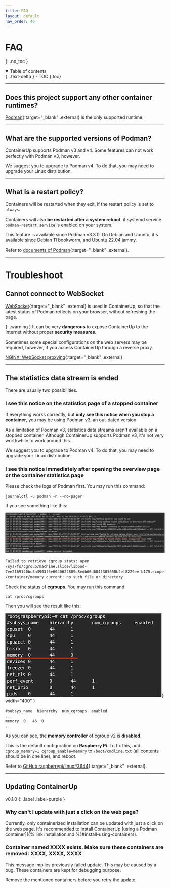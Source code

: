 ```yaml
---
title: FAQ
layout: default
nav_order: 40
---
```


# FAQ
{: .no_toc }

<details open markdown="block">
  <summary>
    Table of contents
  </summary>
  {: .text-delta }
- TOC
{:toc}
</details>

---

## Does this project support any other container runtimes?

[Podman](https://podman.io/){:target="_blank" .external} is the only supported runtime.

---

## What are the supported versions of Podman?

ContainerUp supports Podman v3 and v4. Some features can not work perfectly with Podman v3, however.

We suggest you to upgrade to Podman v4. To do that, you may need to upgrade your Linux distribution.

---

## What is a restart policy?

Containers will be restarted when they exit, if the restart policy is set to `always`.

Containers will also **be restarted after a system reboot**,
if systemd service `podman-restart.service` is enabled on your system.

This feature is available since Podman v3.3.0.
On Debian and Ubuntu, it's available since Debian 11 bookworm, and Ubuntu 22.04 jammy.

Refer to [documents of Podman](https://docs.podman.io/en/latest/markdown/podman-run.1.html#restart-policy){:target="_blank" .external}.

---

# Troubleshoot

## Cannot connect to WebSocket

[WebSocket](https://en.wikipedia.org/wiki/WebSocket){:target="_blank" .external} is used in ContainerUp,
so that the latest status of Podman reflects on your browser, without refreshing the page.

{: .warning }
It can be very **dangerous** to expose ContainerUp to the Internet without proper **security measures**.

Sometimes some special configurations on the web servers may be required, however,
if you access ContainerUp through a reverse proxy. 

[NGINX: WebSocket proxying](https://nginx.org/en/docs/http/websocket.html){:target="_blank" .external}

---

## The statistics data stream is ended

There are usually two possibilities.

### I see this notice on the statistics page of a stopped container

If everything works correctly, but **only see this notice when you stop a container**,
you may be using Podman v3, an out-dated version. 

As a limitation of Podman v3, statistics data streams aren't available on a stopped container.
Although ContainerUp supports Podman v3, it's not very worthwhile to work around this.

We suggest you to upgrade to Podman v4. To do that, you may need to upgrade your Linux distribution.

### I see this notice immediately after opening the overview page or the container statistics page

Please check the logs of Podman first. You may run this command:

```shell
journalctl -u podman -n --no-pager
```

If you see something like this:

![podman logs with cgroup errors](/assets/images/troubleshoot/cgroup_err.png)

`Failed to retrieve cgroup stats: open /sys/fs/cgroup/machine.slice/libpod-7ee2169140bc3a3903f5e6040624809d8edb66d604f305658b2ef8229eefb175.scope/container/memory.current: no such file or directory`

Check the status of **cgroups**. You may run this command:

```shell
cat /proc/cgroups
```

Then you will see the result like this: 

![cgroups_status](/assets/images/troubleshoot/cgroup_status.png){: width="400" }


```text
#subsys_name  hierarchy  num_cgroups  enabled
...
memory	0	46	0
...
```

As you can see, the **memory controller** of cgroup v2 is **disabled**.

This is the default configuration on **Raspberry Pi**.
To fix this, add `cgroup_memory=1 cgroup_enable=memory` to `/boot/cmdline.txt` (all contents should be in one line),
and reboot.

Refer to [GitHub raspberrypi/linux#3644](https://github.com/raspberrypi/linux/issues/3644#issuecomment-698546912){:target="_blank" .external}.

---

## Updating ContainerUp

v0.1.0
{: .label .label-purple }

### Why can't I update with just a click on the web page?

Currently, only containerized installation can be updated with just a click on the web page.
It's recommended to install ContainerUp [using a Podman container]({% link installation.md %}#install-using-containers).

### Container named XXXX exists. Make sure these containers are removed: XXXX, XXXX, XXXX

This message implies previously failed update. This may be caused by a bug.
These containers are kept for debugging purpose.

Remove the mentioned containers before you retry the update.

